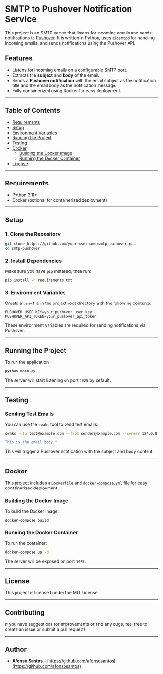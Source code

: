 
# SMTP to Pushover Notification Service

This project is an SMTP server that listens for incoming emails and sends notifications to [Pushover](https://pushover.net/). It is written in Python, uses `aiosmtpd` for handling incoming emails, and sends notifications using the Pushover API.

## Features

- Listens for incoming emails on a configurable SMTP port.
- Extracts the **subject** and **body** of the email.
- Sends a **Pushover notification** with the email subject as the notification title and the email body as the notification message.
- Fully containerized using Docker for easy deployment.

---

## Table of Contents

- [Requirements](#requirements)
- [Setup](#setup)
- [Environment Variables](#environment-variables)
- [Running the Project](#running-the-project)
- [Testing](#testing)
- [Docker](#docker)
  - [Building the Docker Image](#building-the-docker-image)
  - [Running the Docker Container](#running-the-docker-container)
- [License](#license)

---

## Requirements

- Python 3.11+
- Docker (optional for containerized deployment)

---

## Setup

### 1. Clone the Repository

```bash
git clone https://github.com/your-username/smtp-pushover.git
cd smtp-pushover
```

### 2. Install Dependencies

Make sure you have `pip` installed, then run:

```bash
pip install -r requirements.txt
```

### 3. Environment Variables

Create a `.env` file in the project root directory with the following contents:

```
PUSHOVER_USER_KEY=your_pushover_user_key
PUSHOVER_API_TOKEN=your_pushover_api_token
```

These environment variables are required for sending notifications via Pushover.

---

## Running the Project

To run the application:

```bash
python main.py
```

The server will start listening on port `1025` by default.

---

## Testing

### Sending Test Emails

You can use the `swaks` tool to send test emails:

```bash
swaks --to test@example.com --from sender@example.com --server 127.0.0.1:1025 --data "Subject: Test Email

This is the email body."
```

This will trigger a Pushover notification with the subject and body content.

---

## Docker

This project includes a `Dockerfile` and `docker-compose.yml` file for easy containerized deployment.

### Building the Docker Image

To build the Docker image:

```bash
docker-compose build
```

### Running the Docker Container

To run the container:

```bash
docker-compose up -d
```

The server will be exposed on port `1025`.

---

## License

This project is licensed under the MIT License.

---

## Contributing

If you have suggestions for improvements or find any bugs, feel free to create an issue or submit a pull request!

---

## Author

- **Afonso Santos** - [https://github.com/afonsosantos](https://github.com/afonsosantos)
